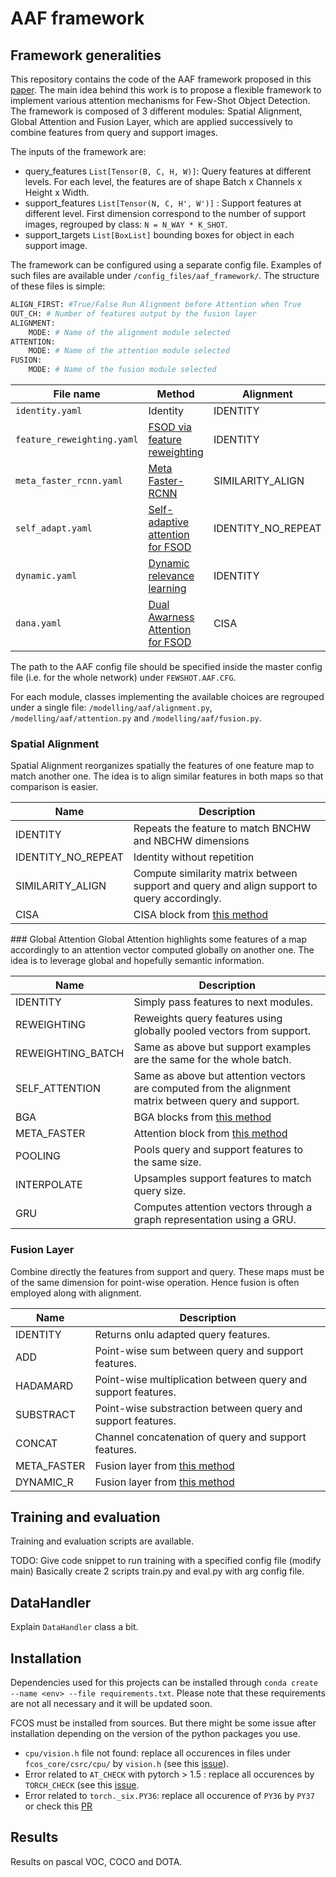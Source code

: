# AAF framework 

## Framework generalities
This repository contains the code of the AAF framework proposed in this
[paper](https://arxiv.org/abs/2201.02052). The main idea behind this work is to propose
a flexible framework to implement various attention mechanisms for Few-Shot
Object Detection. The framework is composed of 3 different modules: Spatial Alignment, 
Global Attention and Fusion Layer, which are applied successively to combine 
features from query and support images. 

The inputs of the framework are:
- query_features `List[Tensor(B, C, H, W)]`: Query features at different levels. For each level, the features are of shape Batch x Channels x Height x Width.
- support_features `List[Tensor(N, C, H', W')]` : Support features at different level. First dimension correspond to the number of support images, regrouped by class: `N = N_WAY * K_SHOT`.
- support_targets `List[BoxList]` bounding boxes for object in each support image. 

The framework can be configured using a separate config file. Examples of such files are available under `/config_files/aaf_framework/`. The structure of these files is simple: 
```python
ALIGN_FIRST: #True/False Run Alignment before Attention when True
OUT_CH: # Number of features output by the fusion layer
ALIGNMENT:
    MODE: # Name of the alignment module selected
ATTENTION:
    MODE: # Name of the attention module selected
FUSION:
    MODE: # Name of the fusion module selected
```
| File name                | Method                           | Alignment          | Attention         | Fusion      |
|--------------------------|----------------------------------|--------------------|-------------------|-------------|
| `identity.yaml`            | Identity                         | IDENTITY           | IDENTITY          | IDENTITY    |
| `feature_reweighting.yaml` | [FSOD via feature reweighting](https://arxiv.org/pdf/1812.01866v2.pdf)     | IDENTITY           | REWEIGHTING_BATCH | IDENTITY    |
| `meta_faster_rcnn.yaml`    | [Meta Faster-RCNN](https://arxiv.org/pdf/2104.07719.pdf)                 | SIMILARITY_ALIGN   | META_FASTER       | META_FASTER |
| `self_adapt.yaml`          | [Self-adaptive attention for FSOD](https://ieeexplore.ieee.org/stamp/stamp.jsp?tp=&arnumber=9426416) | IDENTITY_NO_REPEAT | GRU               | IDENTITY    |
| `dynamic.yaml`             | [Dynamic relevance learning](https://arxiv.org/pdf/2108.02235.pdf)       | IDENTITY           | INTERPOLATE       | DYNAMIC_R   |
| `dana.yaml`                | [Dual Awarness Attention for FSOD](https://arxiv.org/pdf/2102.12152v3.pdf) | CISA               | BGA               | HADAMARD    |

The path to the AAF config file should be specified inside the master config file (i.e. for the whole network) under `FEWSHOT.AAF.CFG`. 

For each module, classes implementing the available choices are regrouped under a single file: `/modelling/aaf/alignment.py`, `/modelling/aaf/attention.py` and `/modelling/aaf/fusion.py`.
### Spatial Alignment
Spatial Alignment reorganizes spatially the features of one feature map to match another one. The idea is to align similar features in both maps so that comparison is easier.

| Name               | Description                                                                                  |
|--------------------|----------------------------------------------------------------------------------------------|
| IDENTITY           | Repeats the feature to match BNCHW and NBCHW dimensions                                      |
| IDENTITY_NO_REPEAT | Identity without repetition                                                                  |
| SIMILARITY_ALIGN   | Compute similarity matrix between support  and query and align support to query accordingly. |
| CISA               | CISA block from [this method](https://arxiv.org/pdf/2102.12152.pdf)                          |

### Global Attention
Global Attention highlights some features of a map accordingly to an attention vector computed globally on another one. The idea is to leverage global and hopefully semantic information. 

| Name              | Description                                                                                            |
|-------------------|--------------------------------------------------------------------------------------------------------|
| IDENTITY          | Simply pass features to next modules.                                                                  |
| REWEIGHTING       | Reweights query features using globally pooled vectors from support.                                   |
| REWEIGHTING_BATCH | Same as above but support examples are the same  for the whole batch.                                  |
| SELF_ATTENTION    | Same as above but attention vectors are computed  from the alignment matrix between query and support. |
| BGA               | BGA blocks from [this method](https://arxiv.org/pdf/2102.12152.pdf)                                   |
| META_FASTER       | Attention block from [this method](https://arxiv.org/abs/2104.07719)                              |
| POOLING           | Pools query and support features to the same size.                                                     |
| INTERPOLATE       | Upsamples support features to match query size.                                                        |
| GRU               | Computes attention vectors through a graph  representation using a GRU.                                |
### Fusion Layer
Combine directly the features from support and query. These maps must be of the same dimension for point-wise operation. Hence fusion is often employed along with alignment. 

| Name        | Description                                                        |
|-------------|--------------------------------------------------------------------|
| IDENTITY    | Returns onlu adapted query features.                               |
| ADD         | Point-wise sum between query and support features.                 |
| HADAMARD    | Point-wise multiplication between query and support features.      |
| SUBSTRACT   | Point-wise substraction between query and support features.        |
| CONCAT      | Channel concatenation of query and support features.               |
| META_FASTER | Fusion layer from [this method](https://arxiv.org/abs/2104.07719)  |
| DYNAMIC_R   | Fusion layer from  [this method](https://arxiv.org/abs/2108.02235) |

## Training and evaluation
Training and evaluation scripts are available. 

TODO: Give code snippet to run training with a specified config file (modify main)
Basically create 2 scripts train.py and eval.py with arg config file.

## DataHandler 
Explain `DataHandler` class a bit. 
## Installation 

Dependencies used for this projects can be installed through `conda create --name <env> --file requirements.txt`. 
Please note that these requirements are not all necessary and it will be updated soon. 

FCOS must be installed from sources. But there might be some issue after installation depending
on the version of the python packages you use. 

- `cpu/vision.h` file not found: replace all occurences in files under `fcos_core/csrc/cpu/` by `vision.h` (see this [issue](https://github.com/tianzhi0549/FCOS/issues/351)). 
- Error related to `AT_CHECK` with pytorch > 1.5 : replace all occurences by `TORCH_CHECK` (see this [issue](https://github.com/tianzhi0549/FCOS/issues/357).
- Error related to `torch._six.PY36`: replace all occurence of `PY36` by `PY37` or check this [PR](https://github.com/tianzhi0549/FCOS/pull/359/commits/f06023f9d4e7e16aa0d947fd8a3f5d30074bf35d)

## Results
Results on pascal VOC, COCO and DOTA. 



